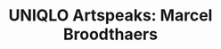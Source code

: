 ---
title: |
  UNIQLO Artspeaks: Marcel Broodthaers
ongoing: false
years: August 6, 2021
links:
  - watch: https://www.moma.org/magazine/articles/610
description: >
  in a video interview, i discuss the poetic qualities of broodthaers’ *A throw of the dice will never abolish chance*.
---